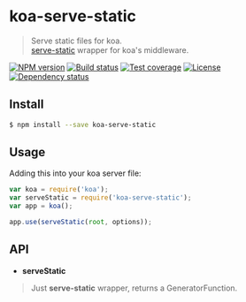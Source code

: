 # koa-serve-static

> Serve static files for koa.  
> [serve-static] wrapper for koa's middleware.

[![NPM version][npm-img]][npm-url]
[![Build status][travis-img]][travis-url]
[![Test coverage][coveralls-img]][coveralls-url]
[![License][license-img]][license-url]
[![Dependency status][david-img]][david-url]

## Install

```sh
$ npm install --save koa-serve-static
```

## Usage

Adding this into your koa server file:

```js
var koa = require('koa');
var serveStatic = require('koa-serve-static');
var app = koa();

app.use(serveStatic(root, options));

```

## API

* **serveStatic**
> Just **serve-static** wrapper, returns a GeneratorFunction.

[npm-img]: https://img.shields.io/npm/v/koa-serve-static.svg?style=flat-square
[npm-url]: https://npmjs.org/package/koa-serve-static
[travis-img]: https://img.shields.io/travis/koa-modules/serve-static.svg?style=flat-square
[travis-url]: https://travis-ci.org/koa-modules/serve-static
[coveralls-img]: https://img.shields.io/coveralls/koa-modules/serve-static.svg?style=flat-square
[coveralls-url]: https://coveralls.io/r/koa-modules/serve-static?branch=master
[license-img]: https://img.shields.io/badge/license-MIT-green.svg?style=flat-square
[license-url]: LICENSE
[david-img]: https://img.shields.io/david/koa-modules/serve-static.svg?style=flat-square
[david-url]: https://david-dm.org/koa-modules/serve-static
[serve-static]: https://github.com/expressjs/serve-static

